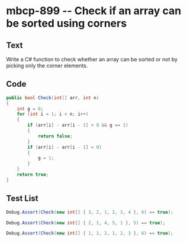 # mbcp-899 -- Check if an array can be sorted using corners

## Text

Write a C# function to check whether an array can be sorted or not by picking only the corner elements.

## Code

```csharp
public bool Check(int[] arr, int n) 
{ 
    int g = 0; 
    for (int i = 1; i < n; i++) 
    { 
        if (arr[i] - arr[i - 1] > 0 && g == 1) 
        { 
            return false; 
        } 
        if (arr[i] - arr[i - 1] < 0) 
        { 
            g = 1; 
        } 
    } 
    return true; 
}
```

## Test List

```csharp
Debug.Assert(Check(new int[] { 3, 2, 1, 2, 3, 4 }, 6) == true);
```

```csharp
Debug.Assert(Check(new int[] { 2, 1, 4, 5, 1 }, 5) == true);
```

```csharp
Debug.Assert(Check(new int[] { 1, 2, 2, 1, 2, 3 }, 6) == true);
```
